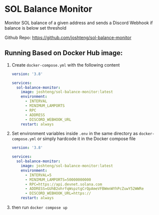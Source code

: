 # SOL Balance Monitor

Monitor SOL balance of a given address and sends a Discord Webhook if balance is below set threshold

Github Repo: https://github.com/joshteng/sol-balance-monitor

## Running Based on Docker Hub image:
1. Create `docker-compose.yml` with the following content
    ```yml
    version: '3.8'

    services:
      sol-balance-monitor:
        image: joshteng/sol-balance-monitor:latest
        environment:
          - INTERVAL
          - MINIMUM_LAMPORTS
          - RPC
          - ADDRESS
          - DISCORD_WEBHOOK_URL
        restart: always
    ```
2. Set environment variables inside `.env` in the same directory as `docker-compose.yml` or simply hardcode it in the Docker compose file
    ```yml
    version: '3.8'

    services:
      sol-balance-monitor:
        image: joshteng/sol-balance-monitor:latest
        environment:
          - INTERVAL=5
          - MINIMUM_LAMPORTS=50000000000
          - RPC=https://api.devnet.solana.com
          - ADDRESS=GUhB2ohrfqWspztgCrQpAmeVFBWmnWYhPcZuwY52WWRe
          - DISCORD_WEBHOOK_URL=https://
        restart: always
    ```
3. then run `docker compose up`

